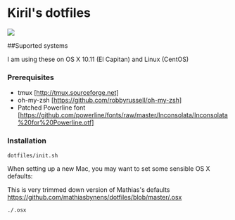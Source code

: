 # Kiril's dotfiles

![](https://raw.github.com/ciudilo/dotfiles/master/images/screenshot.png)

##Suported systems

I am using these on OS X 10.11 (El Capitan) and Linux (CentOS)

### Prerequisites

* tmux [http://tmux.sourceforge.net]
* oh-my-zsh [https://github.com/robbyrussell/oh-my-zsh]
* Patched Powerline font [https://github.com/powerline/fonts/raw/master/Inconsolata/Inconsolata%20for%20Powerline.otf] 

### Installation

```bash
dotfiles/init.sh
```

When setting up a new Mac, you may want to set some sensible OS X defaults:

This is very trimmed down version of Mathias's defaults  https://github.com/mathiasbynens/dotfiles/blob/master/.osx

```bash
./.osx
```
